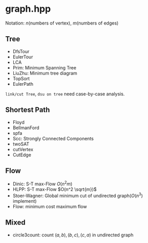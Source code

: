 # graph.hpp

Notation: $n$(numbers of vertex), $m$(numbers of edges)

## Tree

- DfsTour
- EulerTour
- LCA
- Prim: Minimum Spanning Tree
- LiuZhu: Minimum tree diagram
- TopSort
- EulerPath

`link/cut Tree`, `dsu on tree` need case-by-case analysis.


## Shortest Path

- Floyd
- BellmanFord
- spfa
- Scc: Strongly Connected Components
- twoSAT
- cutVertex
- CutEdge


## Flow

- Dinic: S-T max-Flow $O(n^2 m)$
- HLPP: S-T max-Flow $O(n^2 \sqrt{m})$
- Stoer-Wagner: Global minimum cut of undirected graph($O(n^3)$ implement)
- Flow: minimum cost maximum flow


## Mixed

- circle3count: count $(a, b), (b, c), (c, a)$ in undirected graph